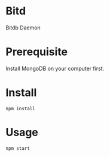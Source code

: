 # Bitd

Bitdb Daemon

# Prerequisite

Install MongoDB on your computer first.

# Install

```
npm install
```

# Usage

```
npm start
```
